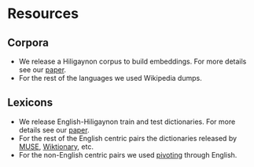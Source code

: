 # Resources

## Corpora

* We release a Hiligaynon corpus to build embeddings. For more details see our
[paper](https://aclanthology.org/2020.lrec-1.313.pdf).
* For the rest of the languages we used Wikipedia dumps.

## Lexicons

* We release English-Hiligaynon train and test dictionaries. For more details see
our [paper](https://aclanthology.org/2020.lrec-1.313.pdf).
* For the rest of the English centric pairs the dictionaries released by
[MUSE](https://github.com/facebookresearch/MUSE), [Wiktionary](https://github.com/mikeizbicki/wiktionary_bli), etc.
* For the non-English centric pairs we used [pivoting](../src/pivot_dico.py) through English.
